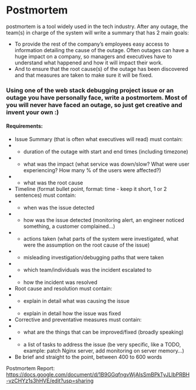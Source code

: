 # Postmortem
 postmortem is a tool widely used in the tech industry. After any outage, the team(s) in charge of the system will write a summary that has 2 main goals:
- To provide the rest of the company’s employees easy access to information detailing the cause of the outage. Often outages can have a huge impact on a company, so managers and executives have to understand what happened and how it will impact their work.
- And to ensure that the root cause(s) of the outage has been discovered and that measures are taken to make sure it will be fixed.
### Using one of the web stack debugging project issue or an outage you have personally face, write a postmortem. Most of you will never have faced an outage, so just get creative and invent your own :)
#### Requirements:
- Issue Summary (that is often what executives will read) must contain:
- - duration of the outage with start and end times (including timezone)
- - what was the impact (what service was down/slow? What were user experiencing? How many % of the users were affected?)
- - what was the root cause
- Timeline (format bullet point, format: time - keep it short, 1 or 2 sentences) must contain:
- - when was the issue detected
- - how was the issue detected (monitoring alert, an engineer noticed something, a customer complained…)
- - actions taken (what parts of the system were investigated, what were the assumption on the root cause of the issue)
- - misleading investigation/debugging paths that were taken
- - which team/individuals was the incident escalated to
- - how the incident was resolved
- Root cause and resolution must contain:
- - explain in detail what was causing the issue
- - explain in detail how the issue was fixed
- Corrective and preventative measures must contain:
- - what are the things that can be improved/fixed (broadly speaking)
- - a list of tasks to address the issue (be very specific, like a TODO, example: patch Nginx server, add monitoring on server memory…)
- Be brief and straight to the point, between 400 to 600 words

Postmortem Report: https://docs.google.com/document/d/1B9GGqfngvWjAIsSmBPkTyJLlbPRBH-vzCHYz1s3hHVE/edit?usp=sharing
